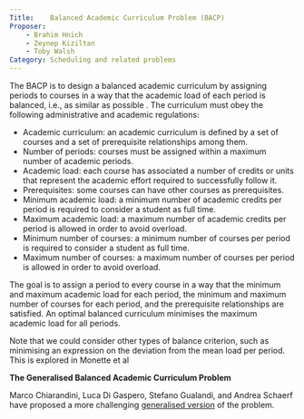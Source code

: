 ```yaml
---
Title:    Balanced Academic Curriculum Problem (BACP)
Proposer: 
    - Brahim Hnich
    - Zeynep Kiziltan
    - Toby Walsh
Category: Scheduling and related problems
---
```



The BACP is to design a balanced academic curriculum by assigning periods to courses in a way that the academic load of each period is balanced, i.e., as similar as possible . The curriculum must obey the following administrative and academic regulations: 

* Academic curriculum: an academic curriculum is defined by a set of courses and a set of prerequisite relationships among them. 
* Number of periods: courses must be assigned within a maximum number of academic periods. 
* Academic load: each course has associated a number of credits or units that represent the academic effort required to successfully follow it. 
* Prerequisites: some courses can have other courses as prerequisites. 
* Minimum academic load: a minimum number of academic credits per period is required to consider a student as full time. 
* Maximum academic load: a maximum number of academic credits per period is allowed in order to avoid overload. 
* Minimum number of courses: a minimum number of courses per period is required to consider a student as full time. 
* Maximum number of courses: a maximum number of courses per period is allowed in order to avoid overload. 

The goal is to assign a period to every course in a way that the minimum and maximum academic load for each period, the minimum and maximum number of courses for each period, and the prerequisite relationships are satisfied. An optimal balanced curriculum minimises the maximum academic load for all periods.

Note that we could consider other types of balance criterion, such as minimising an expression on the deviation from the mean load per period. This is explored in Monette et al


**The Generalised Balanced Academic Curriculum Problem**

Marco Chiarandini, Luca Di Gaspero, Stefano Gualandi, and Andrea Schaerf have proposed a more challenging <a href="http://www.diegm.uniud.it/satt/projects/bacp/">generalised version</a> of the problem. 